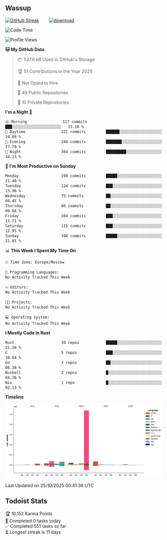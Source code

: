 ## Wassup

<!--
-->

[![GitHub Streak](http://github-readme-streak-stats.herokuapp.com?user=archeoss&theme=shades-of-purple&hide_border=true&date_format=j%20M%5B%20Y%5D)](https://git.io/streak-stats)&nbsp;&nbsp;&nbsp;&nbsp;&nbsp;&nbsp;&nbsp;&nbsp;[![download](https://user-images.githubusercontent.com/68448737/147796309-d8b65b1d-4dde-40d9-b03a-2b42aaa6cd43.jpeg)
](http://bmstu.ru/)

<!--START_SECTION:waka-->
![Code Time](http://img.shields.io/badge/Code%20Time-4%2C005%20hrs%2035%20mins-blue)

![Profile Views](http://img.shields.io/badge/Profile%20Views-0-blue)

**🐱 My GitHub Data** 

> 📦 537.6 kB Used in GitHub's Storage 
 > 
> 🏆 51 Contributions in the Year 2025
 > 
> 🚫 Not Opted to Hire
 > 
> 📜 49 Public Repositories 
 > 
> 🔑 10 Private Repositories 
 > 
**I'm a Night 🦉** 

```text
🌞 Morning                117 commits         ███░░░░░░░░░░░░░░░░░░░░░░   13.18 % 
🌆 Daytime                221 commits         ██████░░░░░░░░░░░░░░░░░░░   24.89 % 
🌃 Evening                246 commits         ███████░░░░░░░░░░░░░░░░░░   27.70 % 
🌙 Night                  304 commits         █████████░░░░░░░░░░░░░░░░   34.23 % 
```
📅 **I'm Most Productive on Sunday** 

```text
Monday                   190 commits         █████░░░░░░░░░░░░░░░░░░░░   21.40 % 
Tuesday                  124 commits         ███░░░░░░░░░░░░░░░░░░░░░░   13.96 % 
Wednesday                75 commits          ██░░░░░░░░░░░░░░░░░░░░░░░   08.45 % 
Thursday                 86 commits          ██░░░░░░░░░░░░░░░░░░░░░░░   09.68 % 
Friday                   104 commits         ███░░░░░░░░░░░░░░░░░░░░░░   11.71 % 
Saturday                 115 commits         ███░░░░░░░░░░░░░░░░░░░░░░   12.95 % 
Sunday                   194 commits         █████░░░░░░░░░░░░░░░░░░░░   21.85 % 
```


📊 **This Week I Spent My Time On** 

```text
🕑︎ Time Zone: Europe/Moscow

💬 Programming Languages: 
No Activity Tracked This Week

🔥 Editors: 
No Activity Tracked This Week

🐱‍💻 Projects: 
No Activity Tracked This Week

💻 Operating System: 
No Activity Tracked This Week
```

**I Mostly Code in Rust** 

```text
Rust                     10 repos            █████░░░░░░░░░░░░░░░░░░░░   21.28 % 
C                        5 repos             ███░░░░░░░░░░░░░░░░░░░░░░   10.64 % 
Go                       3 repos             ██░░░░░░░░░░░░░░░░░░░░░░░   06.38 % 
Nushell                  2 repos             █░░░░░░░░░░░░░░░░░░░░░░░░   04.26 % 
Nix                      1 repo              █░░░░░░░░░░░░░░░░░░░░░░░░   02.13 % 
```



**Timeline**

![Lines of Code chart](https://raw.githubusercontent.com/archeoss/archeoss/master/assets/bar_graph.png)


 Last Updated on 25/10/2025 00:41:36 UTC
<!--END_SECTION:waka-->

## Todoist Stats

<!-- TODO-IST:START -->
🏆  10,152 Karma Points           
🌸  Completed 0 tasks today           
✅  Completed 551 tasks so far           
⏳  Longest streak is 11 days
<!-- TODO-IST:END -->

